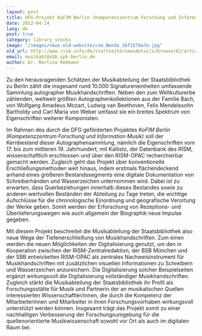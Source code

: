 ```yaml
---
layout: post
title: DFG-Projekt KoFIM Berlin (Kompetenzzentrum Forschung und Information Musik)
date: 2012-04-14
lang: de
post: true
category: library_stocks
image: "/images/news-old-website/csm_Benda_16f1579a7e.jpg"
old_url: http://www.rism.info/de/startseite/newsdetails/browse/62/article/64/digitization-project-at-the-staatsbibliothek-zu-berlin.html
email: musikabt@sbb.spk-berlin.de
author: Dr. Martina Rebmann
---
```


Zu den herausragenden Schätzen der Musikabteilung der Staatsbibliothek zu Berlin zählt die insgesamt rund 10.000 Signatureneinheiten umfassende Sammlung autographer Musikhandschriften. Neben den zum Weltkulturerbe zählenden, weltweit größten Autographenkollektionen aus der Familie Bach, von Wolfgang Amadeus Mozart, Ludwig van Beethoven, Felix Mendelssohn Bartholdy und Carl Maria von Weber umfasst sie ein breites Spektrum von Eigenschriften weiterer Komponisten.

Im Rahmen des durch die DFG geförderten Projektes _KoFIM Berlin (Kompetenzzentrum Forschung und Information Musik)_ soll der Kernbestand dieser Autographensammlung, nämlich die Eigenschriften vom 17. bis zum mittleren 19. Jahrhundert, mit Kallisto, der Datenbank des RISM, wissenschaftlich erschlossen und über den RISM-OPAC recherchierbar gemacht werden. Zugleich geht das Projekt über konventionelle Erschließungsmethoden weit hinaus, indem erstmals flächendeckend anhand eines größeren Bestandssegments eine digitale Dokumentation von Schreiberhänden und Wasserzeichen unternommen wird. Dabei ist zu erwarten, dass Querbeziehungen innerhalb dieses Bestandes sowie zu anderen wertvollen Beständen der Abteilung zu Tage treten, die wichtige Aufschlüsse für die chronologische Einordnung und geografische Verortung der Werke geben. Somit werden der Erforschung von Rezeptions- und Überlieferungswegen wie auch allgemein der Biographik neue Impulse gegeben.

Mit diesem Projekt beschreitet die Musikabteilung der Staatsbibliothek also neue Wege der Tiefenerschließung von Musikhandschriften. Zum einen werden die neuen Möglichkeiten der Digitalisierung genutzt, um den in Kooperation zwischen der RISM-Zentralredaktion, der BSB München und der SBB entwickelten RISM-OPAC als zentrales Nachweisinstrument für Musikhandschriften mit zusätzlichen visuellen Informationen zu Schreibern und Wasserzeichen anzureichern. Die Digitalisierung solcher Beispielseiten ergänzt wirkungsvoll die Digitalisierung vollständiger Musikhandschriften. Zugleich stärkt die Musikabteilung der Staatsbibliothek ihr Profil als Forschungsstätte für Musik und Partnerin der an musikalischen Quellen interessierten Wissenschaftler/innen, die durch die Kompetenz der Mitarbeiterinnen und Mitarbeiter in ihren Forschungsvorhaben wirkungsvoll unterstützt werden können. Insgesamt trägt das Projekt somit zu einer nachhaltigen Verbesserung der Forschungsumgebung für die quellenorientierte Musikwissenschaft sowohl vor Ort als auch im digitalen Raum bei.